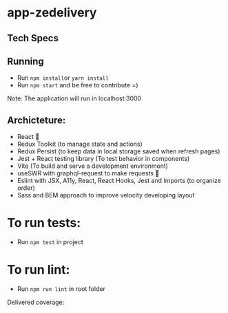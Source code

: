 # app-zedelivery

## Tech Specs

## Running
* Run `npm install`or `yarn install`
* Run `npm start` and be free to contribute =)

Note: The application will run in localhost:3000

## Archicteture:
- React :rocket:
- Redux Toolkit (to manage state and actions)
- Redux Persist (to keep data in local storage saved when refresh pages)
- Jest + React testing library (To test behavior in components)
- Vite (To build and serve a development environment)
- useSWR with graphql-request to make requests :rocket:
- Eslint with JSX, A11y, React, React Hooks, Jest and Imports (to organize order)
- Sass and BEM approach to improve velocity developing layout

# To run tests:

- Run `npm test` in project

# To run lint:

- Run `npm run lint` in root folder

Delivered coverage:
